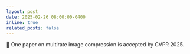 ```yaml
---
layout: post
date: 2025-02-26 08:00:00-0400
inline: true
related_posts: false
---
```


🎉   One paper on multirate image compression is accepted by CVPR 2025.
